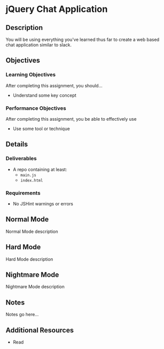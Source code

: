 # jQuery Chat Application

## Description
You will be using everything you&#x27;ve learned thus far to create a web based chat application similar to slack.


## Objectives

### Learning Objectives

After completing this assignment, you should…

* Understand some key concept


### Performance Objectives

After completing this assignment, you be able to effectively use

* Use some tool or technique



## Details

### Deliverables

* A repo containing at least:
  * `main.js`
  * `index.html`

### Requirements

* No JSHint warnings or errors


## Normal Mode
Normal Mode description
            
## Hard Mode
Hard Mode description
            
## Nightmare Mode
Nightmare Mode description
            


## Notes

Notes go here...

## Additional Resources

* Read []()
